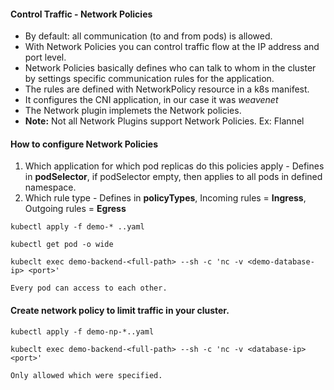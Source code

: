 #### Control Traffic - Network Policies
- By default: all communication (to and from pods) is allowed.
- With Network Policies you can control traffic flow at the IP address and port level.
- Network Policies basically defines who can talk to whom in the cluster by settings specific communication rules for the application.
- The rules are defined with NetworkPolicy resource in a k8s manifest.
- It configures the CNI application, in our case it was *weavenet*
- The Network plugin implemets the Network policies.
- **Note:** Not all Network Plugins support Network Policies. Ex: Flannel

#### How to configure Network Policies
1. Which application for which pod replicas do this policies apply - Defines in **podSelector**, if podSelector empty, then applies to all pods in defined namespace.
2. Which rule type - Defines in **policyTypes**, Incoming rules = **Ingress**, Outgoing rules = **Egress**


```
kubectl apply -f demo-* ..yaml

kubectl get pod -o wide

kubeclt exec demo-backend-<full-path> --sh -c 'nc -v <demo-database-ip> <port>'

Every pod can access to each other.
```

#### Create network policy to limit traffic in your cluster.
```
kubectl apply -f demo-np-*..yaml 

kubeclt exec demo-backend-<full-path> --sh -c 'nc -v <database-ip> <port>'

Only allowed which were specified.
```

